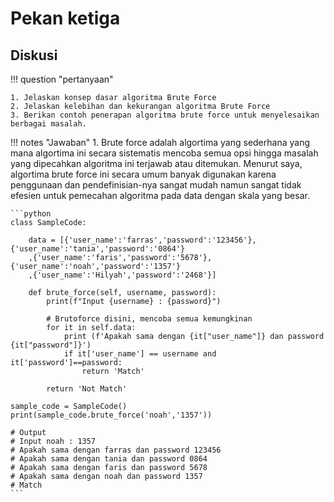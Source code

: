 # Pekan ketiga



## Diskusi

!!! question "pertanyaan"

    1. Jelaskan konsep dasar algoritma Brute Force
    2. Jelaskan kelebihan dan kekurangan algoritma Brute Force
    3. Berikan contoh penerapan algoritma brute force untuk menyelesaikan berbagai masalah.

!!! notes "Jawaban"
    1. Brute force adalah algortima yang sederhana yang mana algortima ini secara sistematis mencoba semua opsi hingga masalah yang dipecahkan algoritma ini terjawab atau ditemukan. Menurut saya, algortima brute force ini secara umum banyak digunakan karena penggunaan dan pendefinisian-nya sangat mudah namun sangat tidak efesien untuk pemecahan algoritma pada data dengan skala yang besar.

    ```python
    class SampleCode:

        data = [{'user_name':'farras','password':'123456'},{'user_name':'tania','password':'0864'}
        ,{'user_name':'faris','password':'5678'},{'user_name':'noah','password':'1357'}
        ,{'user_name':'Hilyah','password':'2468'}]

        def brute_force(self, username, password):
            print(f"Input {username} : {password}")

            # Brutoforce disini, mencoba semua kemungkinan
            for it in self.data:
                print (f'Apakah sama dengan {it["user_name"]} dan password {it["password"]}')
                if it['user_name'] == username and it['password']==password:
                    return 'Match'
            
            return 'Not Match'

    sample_code = SampleCode()
    print(sample_code.brute_force('noah','1357'))

    # Output
    # Input noah : 1357
    # Apakah sama dengan farras dan password 123456
    # Apakah sama dengan tania dan password 0864
    # Apakah sama dengan faris dan password 5678
    # Apakah sama dengan noah dan password 1357
    # Match
    ```